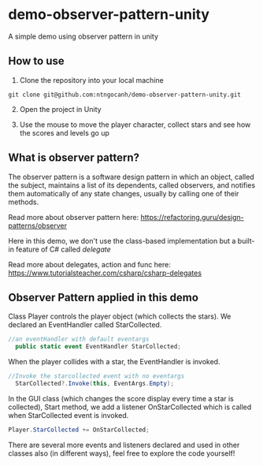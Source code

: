 # demo-observer-pattern-unity
A simple demo using observer pattern in unity
## How to use ##
1. Clone the repository into your local machine
```
git clone git@github.com:ntngocanh/demo-observer-pattern-unity.git
```
2. Open the project in Unity

3. Use the mouse to move the player character, collect stars and see how the scores and levels go up
## What is observer pattern? ##

The observer pattern is a software design pattern in which an object, called the subject, maintains a list of its dependents, called observers, and notifies them automatically of any state changes, usually by calling one of their methods.

Read more about observer pattern here: https://refactoring.guru/design-patterns/observer

Here in this demo, we don't use the class-based implementation but a built-in feature of C# called *delegate*

Read more about delegates, action and func here: https://www.tutorialsteacher.com/csharp/csharp-delegates

## Observer Pattern applied in this demo ##

Class Player controls the player object (which collects the stars). We declared an EventHandler called StarCollected.
```C#
//an eventHandler with default eventargs
  public static event EventHandler StarCollected;
```
When the player collides with a star, the EventHandler is invoked.
```C#
//Invoke the starcollected event with no eventargs
  StarCollected?.Invoke(this, EventArgs.Empty);
```
In the GUI class (which changes the score display every time a star is collected), Start method, we add a listener OnStarCollected which is called when StarCollected event is invoked.
```C#
Player.StarCollected += OnStarCollected;
```

There are several more events and listeners declared and used in other classes also (in different ways), feel free to explore the code yourself!

